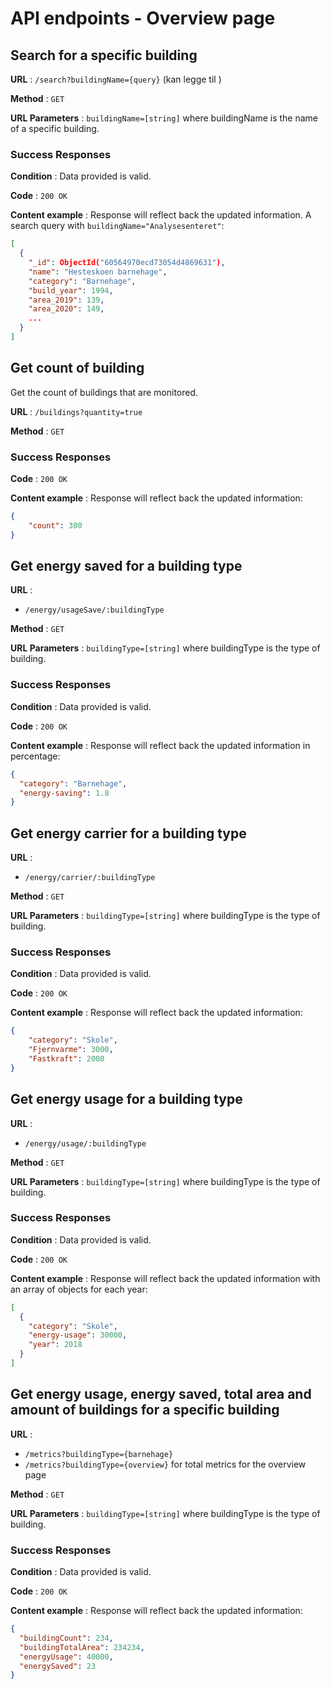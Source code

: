 # API endpoints - Overview page

## Search for a specific building

**URL** : `/search?buildingName={query}` (kan legge til )

**Method** : `GET`

**URL Parameters** : `buildingName=[string]` where buildingName is the name of a specific building.

### Success Responses

**Condition** : Data provided is valid.

**Code** : `200 OK`

**Content example** : Response will reflect back the updated information. A
search query with `buildingName="Analysesenteret"`:

```json
[
  {
    "_id": ObjectId("60564970ecd73054d4869631"),
    "name": "Hesteskoen barnehage",
    "category": "Barnehage",
    "build_year": 1994,
    "area_2019": 139,
    "area_2020": 149,
    ...
  }
]
```


## Get count of building

Get the count of buildings that are monitored.

**URL** : `/buildings?quantity=true`

**Method** : `GET`

### Success Responses

**Code** : `200 OK`

**Content example** : Response will reflect back the updated information:

```json
{
    "count": 300
}
```


## Get energy saved for a building type

**URL** : 
- `/energy/usageSave/:buildingType`

**Method** : `GET`

**URL Parameters** : `buildingType=[string]` where buildingType is the type of building.

### Success Responses

**Condition** : Data provided is valid.

**Code** : `200 OK`

**Content example** : Response will reflect back the updated information in percentage:

```json
{
  "category": "Barnehage",
  "energy-saving": 1.8
}
```

## Get energy carrier for a building type

**URL** :
- `/energy/carrier/:buildingType`

**Method** : `GET`

**URL Parameters** : `buildingType=[string]` where buildingType is the type of building.

### Success Responses

**Condition** : Data provided is valid.

**Code** : `200 OK`

**Content example** : Response will reflect back the updated information:

```json
{
    "category": "Skole",
    "Fjernvarme": 3000,
    "Fastkraft": 2000
}
```

## Get energy usage for a building type

**URL** :
- `/energy/usage/:buildingType`

**Method** : `GET`

**URL Parameters** : `buildingType=[string]` where buildingType is the type of building.

### Success Responses

**Condition** : Data provided is valid.

**Code** : `200 OK`

**Content example** : Response will reflect back the updated information with an array of objects for each year:

```json
[
  {
    "category": "Skole",
    "energy-usage": 30000,
    "year": 2018
  }
]
```


## Get energy usage, energy saved, total area and amount of buildings for a specific building

**URL** :
- `/metrics?buildingType={barnehage}`
- `/metrics?buildingType={overview}` for total metrics for the overview page

**Method** : `GET`

**URL Parameters** : `buildingType=[string]` where buildingType is the type of building.

### Success Responses

**Condition** : Data provided is valid.

**Code** : `200 OK`

**Content example** : Response will reflect back the updated information:

```json
{
  "buildingCount": 234,
  "buildingTotalArea": 234234,
  "energyUsage": 40000,
  "energySaved": 23
}
```

